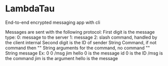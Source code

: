 # LambdaTau
End-to-end encrypted messaging app with cli

Messages are sent with the following protocol:
First digit is the message type:
    0: message to the server
    1: message
    2: slash command, handled by the client internal
 Second digit is the ID of sender
String Command, if not command then ""
String arguments for the command, no command ""
String message
 Ex: 0 0 /msg jim hello
 0 is the message id
 0 is the ID
 /msg is the command
 jim is the argument
 hello is the message
